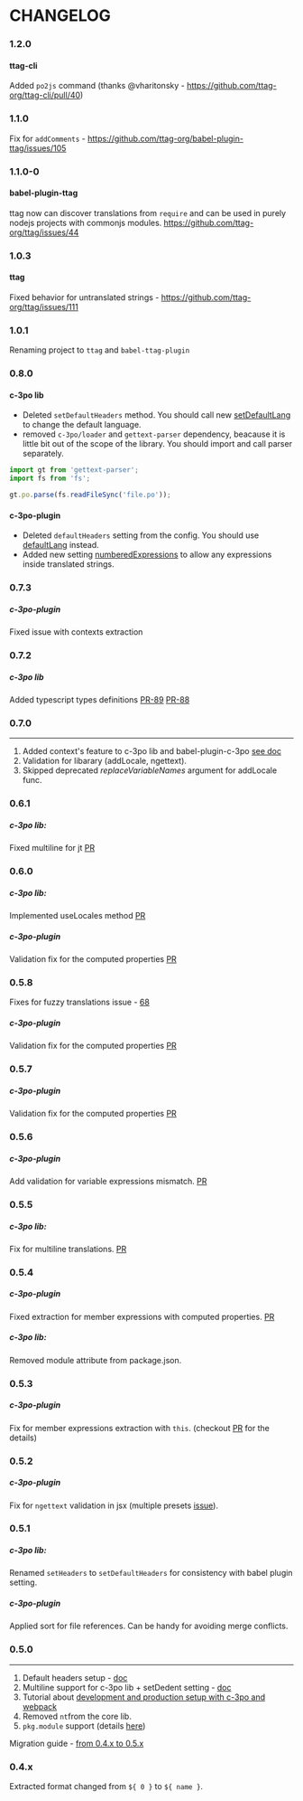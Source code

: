 # CHANGELOG

<!-- toc -->
### 1.2.0
#### ttag-cli
Added `po2js` command (thanks @vharitonsky - https://github.com/ttag-org/ttag-cli/pull/40)

### 1.1.0
Fix for `addComments` - https://github.com/ttag-org/babel-plugin-ttag/issues/105

### 1.1.0-0
#### babel-plugin-ttag
ttag now can discover translations from `require` and can be used in purely nodejs projects with commonjs modules. https://github.com/ttag-org/ttag/issues/44


### 1.0.3
#### ttag
Fixed behavior for untranslated strings - https://github.com/ttag-org/ttag/issues/111

### 1.0.1
Renaming project to `ttag` and `babel-ttag-plugin`

### 0.8.0
#### c-3po lib
* Deleted `setDefaultHeaders` method. You should call new [setDefaultLang](#configuration-c-3po-lib.html#setdefaultlang-string-lang) to change
the default language.
* removed `c-3po/loader` and `gettext-parser` dependency, beacause it is little bit out of the scope of the library. You should import and call parser separately.

```js
import gt from 'gettext-parser';
import fs from 'fs';

gt.po.parse(fs.readFileSync('file.po'));
```

#### c-3po-plugin
* Deleted `defaultHeaders` setting from the config. You should use [defaultLang](#configuration.html#configdefaultlang-string) instead.
* Added new setting [numberedExpressions](configuration.html#confignumberedexpressions-boolean) to allow any expressions inside translated strings.

### 0.7.3
##### c-3po-plugin
Fixed issue with contexts extraction

### 0.7.2
##### c-3po lib
Added typescript types definitions [PR-89](https://github.com/ttag-org/ttag/pull/89) [PR-88](https://github.com/ttag-org/ttag/pull/88)

### 0.7.0
---------
1. Added context's feature to c-3po lib and babel-plugin-c-3po [see doc](reference-contexts.md)
2. Validation for libarary (addLocale, ngettext).
3. Skipped deprecated *replaceVariableNames* argument for addLocale func.


### 0.6.1

##### c-3po lib:
Fixed multiline for jt [PR](https://github.com/ttag-org/ttag/pull/76)

### 0.6.0

##### c-3po lib:
Implemented useLocales method [PR](https://github.com/ttag-org/ttag/pull/71)

##### c-3po-plugin
Validation fix for the computed properties [PR](https://github.com/ttag-org/babel-plugin-ttag/issues/90)

### 0.5.8
Fixes for fuzzy translations issue - [68](https://github.com/ttag-org/ttag/issues/68)

##### c-3po-plugin
Validation fix for the computed properties [PR](https://github.com/ttag-org/babel-plugin-ttag/issues/90)

### 0.5.7
##### c-3po-plugin
Validation fix for the computed properties [PR](https://github.com/ttag-org/babel-plugin-ttag/issues/90)

### 0.5.6
##### c-3po-plugin
Add validation for variable expressions mismatch. [PR](https://github.com/ttag-org/babel-plugin-ttag/pull/84)

### 0.5.5

##### c-3po lib:
Fix for multiline translations. [PR](https://github.com/ttag-org/ttag/pull/67)

### 0.5.4
##### c-3po-plugin
Fixed extraction for member expressions with computed properties. [PR](https://github.com/ttag-org/babel-plugin-ttag/pull/86)

##### c-3po lib:
Removed module attribute from package.json.

### 0.5.3
##### c-3po-plugin
Fix for member expressions extraction with `this`. (checkout [PR](https://github.com/ttag-org/babel-plugin-ttag/pull/82) for the details)

### 0.5.2
##### c-3po-plugin
Fix for `ngettext` validation in jsx (multiple presets [issue](https://github.com/ttag-org/babel-plugin-ttag/pull/81)). 
### 0.5.1
##### c-3po lib:
Renamed `setHeaders` to `setDefaultHeaders` for consistency with babel plugin setting.
##### c-3po-plugin
Applied sort for file references. Can be handy for avoiding merge conflicts.

### 0.5.0
---------
1. Default headers setup - [doc](/configuration-c-3po-lib.html#setheaders-object-headers)
2. Multiline support for c-3po lib + setDedent setting - [doc](/configuration-c-3po-lib.html#setdedent-bool-value)
3. Tutorial about [development and production setup with c-3po and webpack](/localization-with-webpack-and-c-3po.html)
4. Removed `nt`from the core lib.
5. `pkg.module` support (details [here](https://github.com/rollup/rollup/wiki/pkg.module))

Migration guide - [from 0.4.x to 0.5.x](/MIGRATION.html#from-04x-to-05x)


### 0.4.x
Extracted format changed from `${ 0 }` to `${ name }`.
